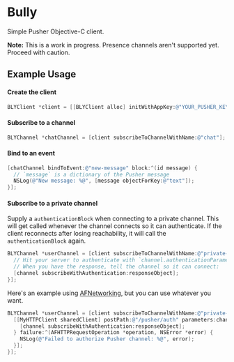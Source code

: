 # Bully

Simple Pusher Objective-C client.

**Note:** This is a work in progress. Presence channels aren't supported yet. Proceed with caution.

## Example Usage

#### Create the client

``` objective-c
BLYClient *client = [[BLYClient alloc] initWithAppKey:@"YOUR_PUSHER_KEY" delegate:self];
```

#### Subscribe to a channel

``` objective-c
BLYChannel *chatChannel = [client subscribeToChannelWithName:@"chat"];
```

#### Bind to an event

``` objective-c
[chatChannel bindToEvent:@"new-message" block:^(id message) {
  // `message` is a dictionary of the Pusher message
  NSLog(@"New message: %@", [message objectForKey:@"text"]);
}];
```

#### Subscribe to a private channel

Supply a `authenticationBlock` when connecting to a private channel. This will get called whenever the channel connects so it can authenticate. If the client reconnects after losing reachability, it will call the `authenticationBlock` again.

``` objective-c
BLYChannel *userChannel = [client subscribeToChannelWithName:@"private-user-42" authenticationBlock:^(BLYChannel *channel) {
  // Hit your server to authenticate with `channel.authenticationParameters` or `channel.authenticationParametersData`
  // When you have the response, tell the channel so it can connect:
  [channel subscribeWithAuthentication:responseObject];
}];
```

Here's an example using [AFNetworking](https://github.com/afnetworking/afnetworking), but you can use whatever you want.

``` objective-c
BLYChannel *userChannel = [client subscribeToChannelWithName:@"private-user-42" authenticationBlock:^(BLYChannel *channel) {
  [[MyHTTPClient sharedClient] postPath:@"/pusher/auth" parameters:channel.authenticationParameters success:^(AFHTTPRequestOperation *operation, id responseObject) {
    [channel subscribeWithAuthentication:responseObject];
  } failure:^(AFHTTPRequestOperation *operation, NSError *error) {
    NSLog(@"Failed to authorize Pusher channel: %@", error);
  }];
}];
```

